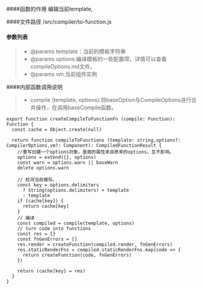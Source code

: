 ####函数的作用
    编辑当前template,

####文件路径
    /src/compiler/to-function.js
    
#### 参数列表
>* @params template：当前的模板字符串
>* @params options:编译模板的一些配置项，详情可以查看compileOptions.md文件。
>* @params vm:当前组件实例

####内部函数调用说明
>* compile (template, options):将baseOption与CompileOptions进行合并操作，在调用baseCompile函数。

```
export function createCompileToFunctionFn (compile: Function): Function {
  const cache = Object.create(null)

  return function compileToFunctions (template: string,options?: CompilerOptions,vm?: Component): CompiledFunctionResult {
    //重写创建一个options对象，里面的属性来自原来的options，互不影响。
    options = extend({}, options)
    const warn = options.warn || baseWarn
    delete options.warn

    // 检测当前缓存。
    const key = options.delimiters
      ? String(options.delimiters) + template
      : template
    if (cache[key]) {
      return cache[key]
    }
    // 编译
    const compiled = compile(template, options)
    // turn code into functions
    const res = {}
    const fnGenErrors = []
    res.render = createFunction(compiled.render, fnGenErrors)
    res.staticRenderFns = compiled.staticRenderFns.map(code => {
      return createFunction(code, fnGenErrors)
    })

    return (cache[key] = res)
  }
}
```